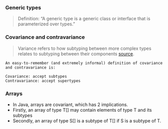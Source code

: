 ### Generic types

> Definition: “A generic type is a generic class or interface that is parameterized over types.”

### Covariance and contravariance

> Variance refers to how subtyping between more complex types relates to subtyping between their components [source](https://en.wikipedia.org/wiki/Covariance_and_contravariance_(computer_science)).

```text
An easy-to-remember (and extremely informal) definition of covariance and contravariance is:

Covariance: accept subtypes
Contravariance: accept supertypes
```

### Arrays

- In Java, arrays are covariant, which has 2 implications.
- Firstly, an array of type T[] may contain elements of type T and its subtypes
- Secondly, an array of type S[] is a subtype of T[] if S is a subtype of T.

